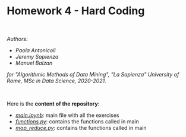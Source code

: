 # Homework 4 - Hard Coding

<br>

_Authors:_
* _Paola Antonicoli_
* _Jeremy Sapienza_
* _Manuel Balzan_

_for "Algorithmic Methods of Data Mining", "La Sapienza" University of Rome, MSc in Data Science, 2020-2021._


<br>


Here is the **content of the repository**:

* [_main.ipynb_](../main/main.ipynb): main file with all the exercises
* [_functions.py_](../main/functions.py): contains the functions called in main
* [_map_reduce.py_](../main/map_reduce.py): contains the functions called in main
